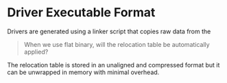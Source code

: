 # Driver Executable Format

Drivers are generated using a linker script that copies raw data from the

> When we use flat binary, will the relocation table be automatically applied?

The relocation table is stored in an unaligned and compressed format but it can be unwrapped in memory with minimal overhead.


